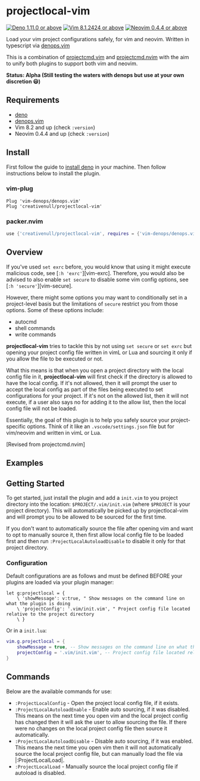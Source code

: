 # projectlocal-vim

[![Deno 1.11.0 or above](https://img.shields.io/badge/Deno-Support%201.11.0-yellowgreen.svg?logo=deno)](https://github.com/denoland/deno/tree/v1.11.0)
[![Vim 8.1.2424 or above](https://img.shields.io/badge/Vim-Support%208.1.2424-yellowgreen.svg?logo=vim)](https://github.com/vim/vim/tree/v8.1.2424)
[![Neovim 0.4.4 or above](https://img.shields.io/badge/Neovim-Support%200.4.4-yellowgreen.svg?logo=neovim&logoColor=white)](https://github.com/neovim/neovim/tree/v0.4.4)

Load your vim project configurations safely, for vim and neovim. Written in typescript via [denops.vim][denops]

This is a combination of [projectcmd.vim][pcmdvim] and [projectcmd.nvim][pcmdnvim] with the aim to unify both plugins to
support both vim and neovim.

__Status: Alpha (Still testing the waters with denops but use at your own discretion 😃)__

## Requirements

+ [deno](https://deno.land)
+ [denops.vim][denops]
+ Vim 8.2 and up (check `:version`)
+ Neovim 0.4.4 and up (check `:version`)

## Install

First follow the guide to [install deno](https://deno.land) in your machine. Then follow instructions below to install
the plugin.

### vim-plug

```vim
Plug 'vim-denops/denops.vim'
Plug 'creativenull/projectlocal-vim'
```

### packer.nvim

```lua
use {'creativenull/projectlocal-vim', requires = {'vim-denops/denops.vim'}}
```

## Overview

If you've used `set exrc` before, you would know that using it might execute malicious code, see [`:h 'exrc'`][vim-exrc].
Therefore, you would also be advised to also enable `set secure` to disable some vim config options,
see [`:h 'secure'`][vim-secure].

However, there might some options you may want to conditionally set in a project-level basis but the limitations of
`secure` restrict you from those options. Some of these options include:

+ autocmd
+ shell commands
+ write commands

**projectlocal-vim** tries to tackle this by not using `set secure` or `set exrc` but opening your project config file
written in vimL or Lua and sourcing it only if you allow the file to be executed or not.

What this means is that when you open a project directory with the local config file in it, **projectlocal-vim** will
first check if the directory is allowed to have the local config. If it's not allowed, then it will prompt the user to
accept the local config as part of the files being executed to set configurations for your project. If it's not on the
allowed list, then it will not execute, if a user also says no for adding it to the allow list, then the local config
file will not be loaded.

Essentially, the goal of this plugin is to help you safely source your project-specific options. Think of it like an
`.vscode/settings.json` file but for vim/neovim and written in vimL or Lua.

[Revised from projectcmd.nvim]

## Examples

## Getting Started

To get started, just install the plugin and add a `init.vim` to you project directory into the location:
`$PROJECT/.vim/init.vim` (where `$PROJECT` is your project directory). This will automatically be picked up by
projectlocal-vim and will prompt you to be allowed to be sourced for the first time.

If you don't want to automatically source the file after opening vim and want to opt to manually source it, then first
allow local config file to be loaded first and then run `:ProjectLocalAutoloadDisable` to disable it only for that
project directory.

### Configuration

Default configurations are as follows and must be defined BEFORE your plugins are loaded via your plugin manager:

```vim
let g:projectlocal = {
    \ 'showMessage': v:true, " Show messages on the command line on what the plugin is doing
    \ 'projectConfig': '.vim/init.vim', " Project config file located relative to the project directory
    \ }
```

Or in a `init.lua`:

```lua
vim.g.projectlocal = {
    showMessage = true, -- Show messages on the command line on what the plugin is doing
    projectConfig = '.vim/init.vim', -- Project config file located relative to the project directory
}
```

## Commands

Below are the available commands for use:

+ `:ProjectLocalConfig` - Open the project local config file, if it exists.
+ `:ProjectLocalAutoloadEnable` - Enable auto sourcing, if it was disabled. This means on the next time you open vim and
    the local project config has changed then it will ask the user to allow sourcing the file. If there were no changes
    on the local project config file then source it automatically.
+ `:ProjectLocalAutoloadDisable` - Disable auto sourcing, if it was enabled. This means the next time you open vim then
    it will not automatically source the local project config file, but can manually load the file via |:ProjectLocalLoad|.
+ `:ProjectLocalLoad` - Manually source the local project config file if autoload is disabled.

[denops]: https://github.com/vim-denops/denops.vim
[pcmdvim]: https://github.com/creativenull/projectcmd.vim
[pcmdnvim]: https://github.com/creativenull/projectcmd.nvim

